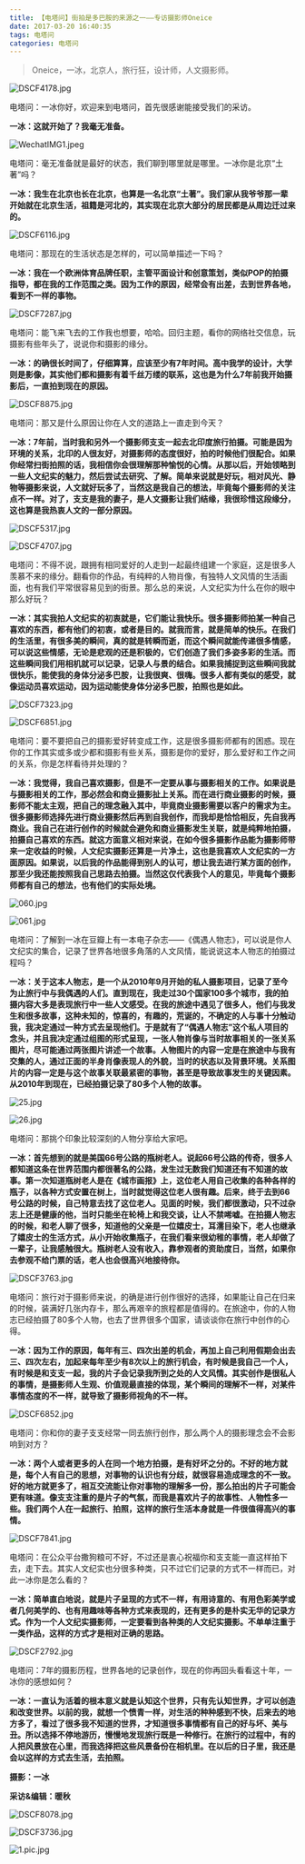 ```yaml
---
title: 【电塔问】街拍是多巴胺的来源之一——专访摄影师Oneice
date: 2017-03-20 16:40:35
tags: 电塔问
categories: 电塔问
---
```


> Oneice，一冰，北京人，旅行狂，设计师，人文摄影师。

![DSCF4178.jpg](http://upload-images.jianshu.io/upload_images/2662655-49661f8110a81ace.jpg?imageMogr2/auto-orient/strip%7CimageView2/2/w/1240)

<!--more-->

电塔问：一冰你好，欢迎来到电塔问，首先很感谢能接受我们的采访。

**一冰：这就开始了？我毫无准备。**

![WechatIMG1.jpeg](http://upload-images.jianshu.io/upload_images/2662655-6b346e498946bbd0.jpeg?imageMogr2/auto-orient/strip%7CimageView2/2/w/1240)

电塔问：毫无准备就是最好的状态，我们聊到哪里就是哪里。一冰你是北京“土著”吗？

**一冰：我生在北京也长在北京，也算是一名北京“土著”。我们家从我爷爷那一辈开始就在北京生活，祖籍是河北的，其实现在北京大部分的居民都是从周边迁过来的。**

![DSCF6116.jpg](http://upload-images.jianshu.io/upload_images/2662655-39a2cbb718b1049f.jpg?imageMogr2/auto-orient/strip%7CimageView2/2/w/1240)


电塔问：那现在的生活状态是怎样的，可以简单描述一下吗？

**一冰：我在一个欧洲体育品牌任职，主管平面设计和创意策划，类似POP的拍摄指导，都在我的工作范围之类。因为工作的原因，经常会有出差，去到世界各地，看到不一样的事物。**


![DSCF7287.jpg](http://upload-images.jianshu.io/upload_images/2662655-32fdbc3b255682dc.jpg?imageMogr2/auto-orient/strip%7CimageView2/2/w/1240)

电塔问：能飞来飞去的工作我也想要，哈哈。回归主题，看你的网络社交信息，玩摄影有些年头了，说说你和摄影的缘分。

**一冰：的确很长时间了，仔细算算，应该至少有7年时间。高中我学的设计，大学则是影像，其实他们都和摄影有着千丝万缕的联系，这也是为什么7年前我开始摄影后，一直拍到现在的原因。**


![DSCF8875.jpg](http://upload-images.jianshu.io/upload_images/2662655-bc5eaee57d677bae.jpg?imageMogr2/auto-orient/strip%7CimageView2/2/w/1240)

电塔问：那又是什么原因让你在人文的道路上一直走到今天？

**一冰：7年前，当时我和另外一个摄影师支支一起去北印度旅行拍摄。可能是因为环境的关系，北印的人很友好，对摄影师的态度很好，拍的时候他们很配合。如果你经常扫街拍照的话，我相信你会很理解那种愉悦的心情。从那以后，开始领略到一些人文纪实的魅力，然后尝试去研究、了解。简单来说就是好玩，相对风光、静物等摄影来说，人文就好玩多了，当然这是我自己的想法，毕竟每个摄影师的关注点不一样。对了，支支是我的妻子，是人文摄影让我们结缘，我很珍惜这段缘分，这也算是我热衷人文的一部分原因。**


![DSCF5317.jpg](http://upload-images.jianshu.io/upload_images/2662655-9bb5fb68dd9019b8.jpg?imageMogr2/auto-orient/strip%7CimageView2/2/w/1240)


![DSCF4707.jpg](http://upload-images.jianshu.io/upload_images/2662655-3999e0425d1618f3.jpg?imageMogr2/auto-orient/strip%7CimageView2/2/w/1240)

电塔问：不得不说，跟拥有相同爱好的人走到一起最终组建一个家庭，这是很多人羡慕不来的缘分。翻看你的作品，有纯粹的人物肖像，有独特人文风情的生活画面，也有我们平常很容易见到的街景。那么总的来说，人文纪实为什么在你的眼中那么好玩？

**一冰：其实我拍人文纪实的初衷就是，它们能让我快乐。很多摄影师拍某一种自己喜欢的东西，都有他们的初衷，或者是目的。就我而言，就是简单的快乐。在我们的生活里，有很多美的瞬间，真的就是转瞬而逝，而这个瞬间就能传递很多情感，可以说这些情感，无论是悲观的还是积极的，它们创造了我们多姿多彩的生活。而这些瞬间我们用相机就可以记录，记录人与景的结合。如果我捕捉到这些瞬间我就很快乐，能使我的身体分泌多巴胺，让我很爽、很嗨。很多人都有类似的感受，就像运动员喜欢运动，因为运动能使身体分泌多巴胺，拍照也是如此。**


![DSCF7323.jpg](http://upload-images.jianshu.io/upload_images/2662655-287c792c62af939f.jpg?imageMogr2/auto-orient/strip%7CimageView2/2/w/1240)


![DSCF6851.jpg](http://upload-images.jianshu.io/upload_images/2662655-3d48bf49c4fc129c.jpg?imageMogr2/auto-orient/strip%7CimageView2/2/w/1240)

电塔问：要不要把自己的摄影爱好转变成工作，这是很多摄影师都有的困惑。现在你的工作其实或多或少都和摄影有些关系，摄影是你的爱好，那么爱好和工作之间的关系，你是怎样看待并处理的？



**一冰：我觉得，我自己喜欢摄影，但是不一定要从事与摄影相关的工作。如果说是与摄影相关的工作，那必然会和商业摄影扯上关系。而在进行商业摄影的时候，摄影师不能太主观，把自己的理念融入其中，毕竟商业摄影需要以客户的需求为主。很多摄影师选择先进行商业摄影然后再到自我创作，而我却是恰恰相反，先自我再商业。我自己在进行创作的时候就会避免和商业摄影发生关联，就是纯粹地拍摄，拍摄自己喜欢的东西。就这方面意义相对来说，在如今很多摄影作品能为摄影师带来一定收益的时候，人文纪实摄影还算是一片净土，这也是我喜欢人文纪实的一方面原因。如果说，以后我的作品能得到别人的认可，想让我去进行某方面的创作，那至少我还能按照我自己思路去拍摄。当然这仅代表我个人的意见，毕竟每个摄影师都有自己的想法，也有他们的实际处境。**


![060.jpg](http://upload-images.jianshu.io/upload_images/2662655-c63e6c22b5dcf034.jpg?imageMogr2/auto-orient/strip%7CimageView2/2/w/1240)

![061.jpg](http://upload-images.jianshu.io/upload_images/2662655-61e81600c7fc815d.jpg?imageMogr2/auto-orient/strip%7CimageView2/2/w/1240)

电塔问：了解到一冰在豆瓣上有一本电子杂志——《偶遇人物志》，可以说是你人文纪实的集合，记录了世界各地很多角落的人文风情，能说说这本人物志的拍摄过程吗？

**一冰：关于这本人物志，是一个从2010年9月开始的私人摄影项目，记录了至今为止旅行中与我偶遇的人们。直到现在，我走过30个国家100多个城市，我的拍摄内容大多是表现旅行中一些人文感受。在我的旅途中遇见了很多人，他们与我发生和很多故事，这种未知的，惊喜的，有趣的，荒诞的，不确定的人与事十分触动我，我决定通过一种方式去呈现他们。于是就有了“偶遇人物志”这个私人项目的念头，并且我决定通过组图的形式呈现，一张人物肖像与当时故事相关的一张关系图片，尽可能通过两张图片讲述一个故事。人物图片的内容一定是在旅途中与我有交集的人，通过正面的半身肖像表现人的外貌，当时的状态以及背景环境。关系图片的内容一定是与这个故事关联最紧密的事物，甚至是导致故事发生的关键因素。从2010年到现在，已经拍摄记录了80多个人物的故事。**


![25.jpg](http://upload-images.jianshu.io/upload_images/2662655-b698a5d458746cb0.jpg?imageMogr2/auto-orient/strip%7CimageView2/2/w/1240)

![26.jpg](http://upload-images.jianshu.io/upload_images/2662655-8590b674ccd16b33.jpg?imageMogr2/auto-orient/strip%7CimageView2/2/w/1240)


电塔问：那挑个印象比较深刻的人物分享给大家吧。


**一冰：首先想到的就是美国66号公路的瓶树老人。说起66号公路的传奇，很多人都知道这条在世界范围内都很著名的公路，发生过无数我们知道还有不知道的故事。第一次知道瓶树老人是在《城市画报》上，这位老人用自己收集的各种各样的瓶子，以各种方式安置在树上，当时就觉得这位老人很有趣。后来，终于去到66号公路的时候，自己特意去找了这位老人。见面的时候，我们都很激动，只不过杂志上还是健康的他，当时只能坐在轮椅上和我交谈，让人不禁唏嘘。在拍摄人物志的时候，和老人聊了很多，知道他的父亲是一位嬉皮士，耳濡目染下，老人也继承了嬉皮士的生活方式，从小开始收集瓶子，在我们看来很幼稚的事情，老人却做了一辈子，让我感触很大。瓶树老人没有收入，靠参观者的资助度日，当然，如果你去参观不给门票的话，老人也会很高兴地接待你。**


![DSCF3763.jpg](http://upload-images.jianshu.io/upload_images/2662655-40ba8bc600d9aee4.jpg?imageMogr2/auto-orient/strip%7CimageView2/2/w/1240)

电塔问：旅行对于摄影师来说，的确是进行创作很好的选择，如果能让自己在归来的时候，装满好几张内存卡，那么再艰辛的旅程都是值得的。在旅途中，你的人物志已经拍摄了80多个人物，也去了世界很多个国家，请谈谈你在旅行中创作的心得。



**一冰：因为工作的原因，每年有三、四次出差的机会，再加上自己利用假期会出去三、四次左右，加起来每年至少有8次以上的旅行机会，有时候是我自己一个人，有时候是和支支一起，我的片子会记录我所到之处的人文风情。其实创作是很私人的事情，是摄影师人生观、价值观最直接的体现，某个瞬间的理解不一样，对某件事情态度的不一样，就导致了摄影师视角的不一样。**


![DSCF6852.jpg](http://upload-images.jianshu.io/upload_images/2662655-d5e63e7af4cc2dc3.jpg?imageMogr2/auto-orient/strip%7CimageView2/2/w/1240)

电塔问：你和你的妻子支支经常一同去旅行创作，那么两个人的摄影理念会不会影响到对方？


**一冰：两个人或者更多的人在同一个地方拍摄，是有好坏之分的。不好的地方就是，每个人有自己的思想，对事物的认识也有分歧，就很容易造成理念的不一致。好的地方就更多了，相互交流能让你对事物的理解多一份，那么拍出的片子可能会更有味道。像支支注重的是片子的气氛，而我是喜欢片子的故事性、人物性多一些。我们两个人在一起旅行、拍照，这样的旅行生活本身就是一件很值得高兴的事情。**



![DSCF7841.jpg](http://upload-images.jianshu.io/upload_images/2662655-bf83015f46e5e22b.jpg?imageMogr2/auto-orient/strip%7CimageView2/2/w/1240)


电塔问：在公众平台撒狗粮可不好，不过还是衷心祝福你和支支能一直这样拍下去，走下去。其实人文纪实也分很多种类，只不过它们记录的方式不一样而已，对此一冰你是怎么看的？

**一冰：简单直白地说，就是片子呈现的方式不一样，有用诗意的、有用色彩美学或者几何美学的、也有用趣味等各种方式来表现的，还有更多的是朴实无华的记录方式。作为一个人文纪实摄影师，一定要看到各种类的人文纪实摄影。不单单注重于一类作品，这样的方式才是相对正确的思路。**


![DSCF2792.jpg](http://upload-images.jianshu.io/upload_images/2662655-bf95224bd7643fc6.jpg?imageMogr2/auto-orient/strip%7CimageView2/2/w/1240)



电塔问：7年的摄影历程，世界各地的记录创作，现在的你再回头看看这十年，一冰你的感想如何？

**一冰：一直认为活着的根本意义就是认知这个世界，只有先认知世界，才可以创造和改变世界。以前的我，就想一个愤青一样，对生活的种种感到不快，后来去的地方多了，看过了很多我不知道的世界，才知道很多事情都有自己的好与坏、美与丑。所以选择不停地游历，慢慢地发现旅行既是一种修行。在旅行的过程中，有的人把风景放在心里，而我选择把这些风景备份在相机里。在以后的日子里，我还是会以这样的方式去生活，去拍照。**

**摄影：一冰**

**采访&编辑：暖秋**


![DSCF8078.jpg](http://upload-images.jianshu.io/upload_images/2662655-5e81674c9a1d00b0.jpg?imageMogr2/auto-orient/strip%7CimageView2/2/w/1240)

![DSCF3736.jpg](http://upload-images.jianshu.io/upload_images/2662655-e093af8d455b8ba2.jpg?imageMogr2/auto-orient/strip%7CimageView2/2/w/1240)

![1.pic.jpg](http://upload-images.jianshu.io/upload_images/2662655-4ab1a4acd79cfb3c.jpg?imageMogr2/auto-orient/strip%7CimageView2/2/w/1240)